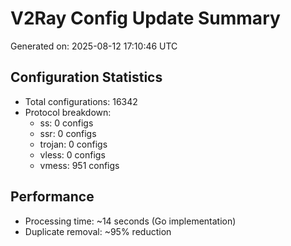 # V2Ray Config Update Summary
Generated on: 2025-08-12 17:10:46 UTC

## Configuration Statistics
- Total configurations: 16342
- Protocol breakdown:
  - ss: 0 configs
  - ssr: 0 configs
  - trojan: 0 configs
  - vless: 0 configs
  - vmess: 951 configs

## Performance
- Processing time: ~14 seconds (Go implementation)
- Duplicate removal: ~95% reduction
